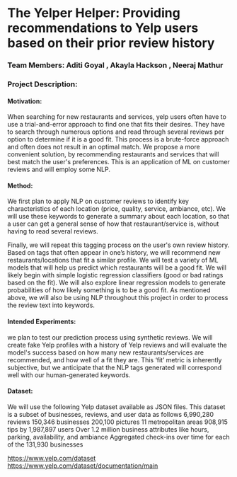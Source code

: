 
# The Yelper Helper: Providing recommendations to Yelp users based on their prior review history

### Team Members: Aditi Goyal , Akayla Hackson , Neeraj Mathur

### Project Description:

#### Motivation: 
When searching for new restaurants and services, yelp users often have to use a trial-and-error approach to find one that fits their desires. They have to search through numerous options and read through several reviews per option to determine if it is a good fit. This process is a brute-force approach and often does not result in an optimal match. We propose a more convenient solution, by recommending restaurants and services that will best match the user's preferences. This is an application of ML on customer reviews and will employ some NLP. 

#### Method: 
We first plan to apply NLP on customer reviews to identify key characteristics of each location (price, quality, service, ambiance, etc). We will use these keywords to generate a summary about each location, so that a user can get a general sense of how that restaurant/service is, without having to read several reviews. 

Finally, we will repeat this tagging process on the user's own review history. Based on tags that often appear in one’s history, we will recommend new restaurants/locations that fit a similar profile. 
We will test a variety of ML models that will help us predict which restaurants will be a good fit. We will likely begin with simple logistic regression classifiers (good or bad ratings based on the fit). We will also explore linear regression models to generate probabilities of how likely something is to be a good fit. As mentioned above, we will also be using NLP throughout this project in order to process the review text into keywords. 

#### Intended Experiments: 
we plan to test our prediction process using synthetic reviews. We will create fake Yelp profiles with a history of Yelp reviews and will evaluate the model's success based on how many new restaurants/services are recommended, and how well of a fit they are. This ‘fit’ metric is inherently subjective, but we anticipate that the NLP tags generated will correspond well with our human-generated keywords. 

#### Dataset: 
We will use the following Yelp dataset available as JSON files. This dataset is a subset of businesses, reviews, and user data as follows
6,990,280 reviews
150,346 businesses
200,100 pictures
11 metropolitan areas
908,915 tips by 1,987,897 users
Over 1.2 million business attributes like hours, parking, availability, and ambiance
Aggregated check-ins over time for each of the 131,930 businesses

https://www.yelp.com/dataset
https://www.yelp.com/dataset/documentation/main


